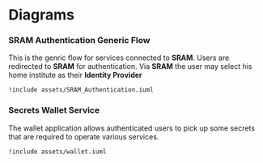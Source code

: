 # Diagrams

### SRAM Authentication Generic Flow

This is the genric flow for services connected to **SRAM**. Users are redirected to **SRAM** for authentication. Via **SRAM** the user may select his home institute as their **Identity Provider**

```plantuml
!include assets/SRAM_Authentication.iuml
```

### Secrets Wallet Service

The wallet application allows authenticated users to pick up some secrets that are required to operate various services.

```plantuml
!include assets/wallet.iuml
```
